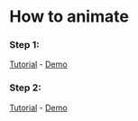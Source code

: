 # How to animate

### Step 1:
[Tutorial](https://youtu.be/zBRqnSiq_VM) - [Demo](https://kovalenkoiryna15.github.io/how-to-animate/step1/)

### Step 2:
[Tutorial](https://learn.javascript.ru/js-animation) - [Demo](https://kovalenkoiryna15.github.io/how-to-animate/step2/)
